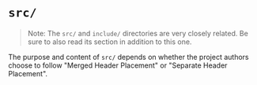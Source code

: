 # `src/`

> Note: The `src/` and `include/` directories are very closely
related. Be sure to also read its section in addition to this one.

The purpose and content of `src/` depends on whether the project authors choose
to follow "Merged Header Placement" or
"Separate Header Placement".